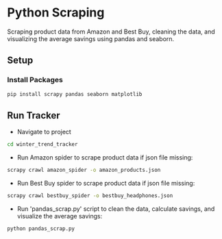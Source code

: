 # Python Scraping

Scraping product data from Amazon and Best Buy, cleaning the data, and visualizing the average savings using pandas and seaborn.

## Setup

### Install Packages

```sh
pip install scrapy pandas seaborn matplotlib
```

## Run Tracker

- Navigate to project

```sh
cd winter_trend_tracker
```

- Run Amazon spider to scrape product data if json file missing:
```sh
scrapy crawl amazon_spider -o amazon_products.json
```

- Run Best Buy spider to scrape product data if json file missing:
```sh
scrapy crawl bestbuy_spider -o bestbuy_headphones.json
```

- Run 'pandas_scrap.py' script to clean the data, calculate savings, and visualize the average savings:
```sh
python pandas_scrap.py
```